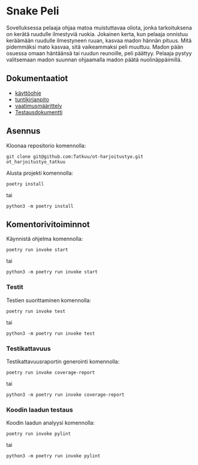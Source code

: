 # Snake Peli 

Sovelluksessa pelaaja ohjaa matoa muistuttavaa oliota, jonka tarkoituksena on kerätä ruudulle ilmestyviä ruokia. Jokainen kerta, kun pelaaja onnistuu keräämään ruudulle ilmestyneen ruuan, kasvaa madon hännän pituus. Mitä pidemmäksi mato kasvaa, sitä vaikeammaksi peli muuttuu. Madon pään osuessa omaan häntäänsä tai ruudun reunoille, peli päättyy. Pelaaja pystyy valitsemaan madon suunnan ohjaamalla madon päätä nuolinäppäimillä.

## Dokumentaatiot

- [käyttöohje](https://github.com/Tatkuu/ot-harjoitustyo/blob/master/dokumentaatio/kayttoohje.md)
- [tuntikirjanpito](https://github.com/Tatkuu/ot-harjoitustyo/blob/master/dokumentaatio/tuntikirjanpito.md)
- [vaatimusmäärittely](https://github.com/Tatkuu/ot-harjoitustyo/blob/master/dokumentaatio/vaatimusmaarittely.md)
- [Testausdokumentti](https://github.com/Tatkuu/ot-harjoitustyo/blob/master/dokumentaatio/testaus.md)

## Asennus
Kloonaa repositorio komennolla:
```
git clone git@github.com:Tatkuu/ot-harjoitustyo.git ot_harjoitustyo_tatkuu
```
Alusta projekti komennolla:
```
poetry install
```
tai 
```
python3 -m poetry install
```

## Komentorivitoiminnot
Käynnistä ohjelma komennolla:
```
poetry run invoke start
```
tai
```
python3 -m poetry run invoke start
```

### Testit
Testien suorittaminen komennolla:
```
poetry run invoke test
```
tai
```
python3 -m poetry run invoke test
```
### Testikattavuus
Testikattavuusraportin generointi komennolla:
```
poetry run invoke coverage-report
``` 
tai
```
python3 -m poetry run invoke coverage-report
``` 
### Koodin laadun testaus
Koodin laadun analyysi komennolla:
```
poetry run invoke pylint
```  
tai
```
python3 -m poetry run invoke pylint
``` 
